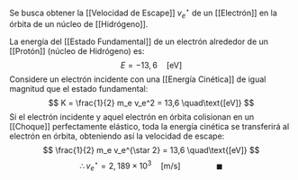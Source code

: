 
Se busca obtener la [[Velocidad de Escape]] $v_e^{\star}$ de un [[Electrón]] en la órbita de un núcleo de [[Hidrógeno]].

La energía del [[Estado Fundamental]] de un electrón alrededor de un [[Protón]] (núcleo de Hidrógeno) es:
$$ E = -13,6 \quad\text{[eV]} $$
Considere un electrón incidente con una [[Energía Cinética]] de igual magnitud que el estado fundamental:
$$ K = \frac{1}{2} m_e v_e^2 = 13,6 \quad\text{[eV]} $$
Si el electrón incidente y aquel electrón en órbita colisionan en un [[Choque]] perfectamente elástico, toda la energía cinética se transferirá al electrón en órbita, obteniendo así la velocidad de escape:
$$ \frac{1}{2} m_e v_e^{\star 2} = 13,6 \quad\text{[eV]} $$
$$ \therefore v_e^{\star } = 2,189 \times 10^{3} \quad\text{[m/s]} \qquad \qquad\blacksquare $$

